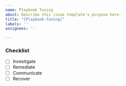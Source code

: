 ```yaml
---
name: Playbook Tuning
about: Describe this issue template's purpose here.
title: "[Playbook-Tuning]"
labels: ''
assignees: ''

---
```


### Checklist
<!--      
ONLY CHECK MARK THE PHASE YOU WANT TO ADD TO OR EDIT
 --->

- [ ] Investigate
- [ ] Remediate
- [ ] Communicate
- [ ] Recover
